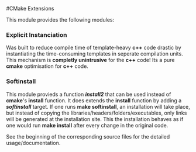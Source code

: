 #CMake Extensions

This module provides the following modules:

### Explicit Instanciation

Was built to reduce compile time of template-heavy __c++__ code drastic
by instantiating the time-consuming templates in seperate compilation units.
This mechanism is __completly unintrusive__ for the __c++__ code! Its a pure
__cmake__ optimisation for __c++__ code.

### Softinstall

This module provieds a function ___install2___ that can be used instead of 
__cmake__'s __install__ function. It does extends the __install__ function by 
adding a ___softinstall___ target. If one runs __make softinstall__, an 
installation will take place, but instead of copying the 
libraries/headers/folders/executables, only links will be generated at the 
installation site. This the installation behaves as if one would run __make install__
after every change in the original code.


See the beginning of the corresponding source files for the detailed usage/documentation.

